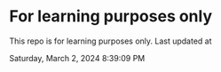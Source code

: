 # For learning purposes only
This repo is for learning purposes only.
Last updated at

Saturday, March 2, 2024 8:39:09 PM

